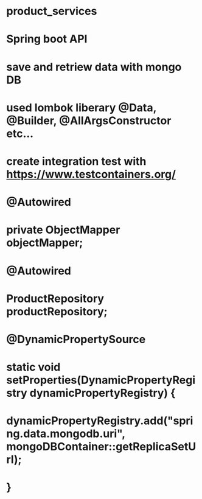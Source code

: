 # product_services

# Spring boot API
# save and retriew data with mongo DB
# used lombok liberary @Data, @Builder, @AllArgsConstructor etc...

# create integration test with https://www.testcontainers.org/ 

# @Autowired
#	private ObjectMapper objectMapper;
#	@Autowired
#	ProductRepository productRepository;
	
#	@DynamicPropertySource
#	static void setProperties(DynamicPropertyRegistry dynamicPropertyRegistry) {
#		dynamicPropertyRegistry.add("spring.data.mongodb.uri", mongoDBContainer::getReplicaSetUrl);
#	}
